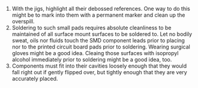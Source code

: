 1.  With the jigs, highlight all their debossed references.  One way to do this might be to mark into them with a permanent marker and clean up the overspill.
2.  Soldering to such small pads requires absolute cleanliness to be maintained of all surface mount surfaces to be soldered to.  Let no bodily sweat, oils nor fluids touch the SMD component leads prior to placing nor to the printed circuit board pads prior to soldering. Wearing surgical gloves might be a good idea.  Cleaing those surfaces with isopropyl alcohol immediately prior to soldering might be a good idea, too. 
3.  Components must fit into their cavities loosely enough that they would fall right out if gently flipped over, but tightly enough that they are very accurately placed.
